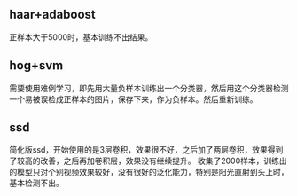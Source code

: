 ## haar+adaboost
正样本大于5000时，基本训练不出结果。

## hog+svm
需要使用难例学习，即先用大量负样本训练出一个分类器，然后用这个分类器检测一个易被误检成正样本的图片，保存下来，作为负样本。然后重新训练。

## ssd
简化版ssd，开始使用的是3层卷积，效果很不好，之后加了两层卷积，效果得到了较高的改善，之后再加卷积层，效果没有继续提升。
收集了2000样本，训练出的模型只对个别视频效果较好，没有很好的泛化能力，特别是阳光直射到头上时，基本检测不出。